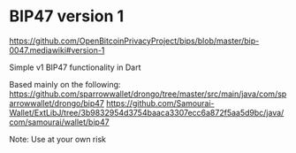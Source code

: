 # BIP47 version 1
https://github.com/OpenBitcoinPrivacyProject/bips/blob/master/bip-0047.mediawiki#version-1

Simple v1 BIP47 functionality in Dart

Based mainly on the following:
https://github.com/sparrowwallet/drongo/tree/master/src/main/java/com/sparrowwallet/drongo/bip47
https://github.com/Samourai-Wallet/ExtLibJ/tree/3b9832954d3754baaca3307ecc6a872f5aa5d9bc/java/com/samourai/wallet/bip47

Note: Use at your own risk
